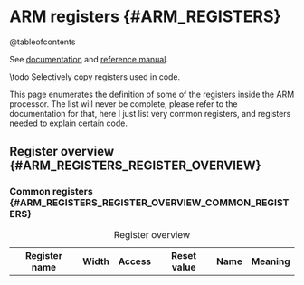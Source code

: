 # ARM registers {#ARM_REGISTERS}

@tableofcontents

See [documentation](pdf/arm-architecture-registers.pdf) and [reference manual](pdf/arm-aarch64-reference-manual.pdf).

\todo Selectively copy registers used in code.

This page enumerates the definition of some of the registers inside the ARM processor.
The list will never be complete, please refer to the documentation for that, here I just list very common registers, and registers needed to explain certain code.

## Register overview {#ARM_REGISTERS_REGISTER_OVERVIEW}

### Common registers {#ARM_REGISTERS_REGISTER_OVERVIEW_COMMON_REGISTERS}

<table>
<caption id="arm_register_overview">Register overview</caption>
<tr><th>Register name<th>Width<th>Access<th>Reset value<th>Name                                                    <th>Meaning</tr>
<!-- <tr><td>MIDR_EL1     <td>32   <td>R  <td>0x410FD083 <td>Main ID Register                                        <td>Provides identification information for the processor, including an implementer code for the device and a device ID number.</tr>
<tr><td>MPIDR_EL1    <td>64   <td>R  <td>0x80000003 <td>Multiprocessor Affinity Register                        <td>Provides an additional core identification mechanism for scheduling purposes in a cluster system. EDDEVAFF0 is a read-only copy of MPIDR_EL1[31:0] accessible from the external debug interface.</tr>
<tr><td>L2CTLR_EL1   <td>32   <td>R/W<td>?          <td>L2 Control register                                     <td>?</tr>
<tr><td>SP_EL0       <td>64   <td>R/W<td>?          <td>Stack Pointer (EL0)                                     <td>Holds the stack pointer associated with EL0. At higher Exception levels, this is used as the current stack pointer when the value of SPSel.SP is 0.</tr>
<tr><td>SP_EL1       <td>64   <td>R/W<td>?          <td>Stack Pointer (EL1)                                     <td>Holds the stack pointer associated with EL1. When executing at EL1, the value of SPSel.SP determines the current stack pointer:<br>
SPSel.SP   Current stack pointer<br>
0b0        SP_EL0<br>
0b1        SP_EL1
<tr><td>ELR_EL1      <td>64   <td>R/W<td>?          <td>Exception Link Register (EL1)                           <td>When taking an exception to EL1, holds the address to return to.</tr>
<tr><td>ESR_EL1      <td>64   <td>R  <td>?          <td>Exception Syndrome Register (EL1)                       <td>Holds syndrome information for an exception taken to EL1</tr>
<tr><td>SPSR_EL1     <td>64   <td>R/W<td>?          <td>Saved Program Status Register (EL1)                     <td>Holds the saved process state when an exception is taken to EL1.</tr>
<tr><td>FAR_EL1      <td>64   <td>R/W<td>?          <td>Fault Address Register (EL1)                            <td>Holds the faulting Virtual Address for all synchronous Instruction or Data Abort, PC alignment fault and Watchpoint exceptions that are taken to EL1.</tr>
<tr><td>VBAR_EL1     <td>64   <td>R/W<td>?          <td>Vector Base Address Register (EL1)                      <td>Holds the vector base address for the exception vector table for EL1. As this table needs to be aligned to 2048 bytes, the low 11 bits must be 0.</tr>
<tr><td>DAIF         <td>64   <td>R/W<td>0x000003C0 <td>Interrupt Mask Bits                                     <td>Allows access to the interrupt mask bits.</tr>
<tr><td>DAIFClr      <td>4    <td>R/W<td>0x00000000 <td>Interrupt Mask Bits Reset Register                      <td></tr>
<tr><td>DAIFSet      <td>4    <td>R/W<td>0x00000000 <td>Interrupt Mask Bits Set Register                        <td></tr>
<tr><td>CNTFRQ_EL0   <td>4    <td>R/W<td>0x00000000 <td>Counter-timer Frequency register (EL0)                  <td>This register is provided so that software can discover the frequency of the system counter. It must be programmed with this value as part of system initialization. The value of the register is not interpreted by hardware.</tr>
<tr><td>CNTPCT_EL0   <td>4    <td>R/W<td>0x00000000 <td>Counter-timer Physical Count register (EL0)             <td>Holds the 64-bit physical count value.</tr>
<tr><td>CNTP_CTL_EL0 <td>4    <td>R/W<td>0x00000000 <td>Counter-timer Physical Timer Control register (EL0)     <td>Control register for the EL0 physical timer.<br>Bit 2: If 1, compare value condition is met, if 0, it is not met (yet)<br>Bit 1: If 1, interrupt on timer condition is masked, if 0, the interrupt is not masked<br>Bit 0: If 1, the timer is enabled, if 0, it is disabled</tr>
<tr><td>CNTP_CVAL_EL0<td>4    <td>R/W<td>0x00000000 <td>Counter-timer Physical Timer CompareValue register (EL0)<td>Holds the compare value for the EL0 physical timer.</tr>
<tr><td>CTR_EL0      <td>4    <td>R/W<td>0x00000000 <td>Cache Type Register (EL0)                               <td>Provides information about the architecture of the caches.</tr> -->
</table>

<!--### ELR_EL1 register {#ARM_REGISTERS_REGISTER_OVERVIEW_ELR_EL1_REGISTER}

When taking an exception to EL1, holds the address to return to.

<table>
<caption id="ELR_EL1 bits">Exception Link Register (EL1)</caption>
<tr><th>Bits<th>ID<th>Values</tr>
<tr><td>63:0<td>Return address<td>Return address.</tr>
</table

### ESR_EL1 register {#ARM_REGISTERS_REGISTER_OVERVIEW_ESR_EL1_REGISTER}

Holds syndrome information for an exception taken to EL1.

<table>
<caption id="ESR_EL1 bits">Exception Syndrome Register (EL1)</caption>
<tr><th>Bits<th>ID<th>Values</tr>
<tr><td>63:56<td>Res0<td>Reserved, must be 0.</tr>
<tr><td>55:32<td>ISS2<td>ISS2 encoding for an exception, the bit assignments are:<br>
<table>
<caption id="multi_row">ISS2 encoding for an exception from a Data Abort</caption>
<tr><th>Bits<th>ID<th>Values</tr>
<tr><td>23:11<td>Res0<td>Reserved, must be 0.</tr>
<tr><td>10<td>TnD<td>   Tag not Data.<br>
                        If a memory access generates a Data Abort for a stage 1 Permission fault, this field indicates whether the fault is due to an Allocation Tag access.<br>
                        0 = Permission fault is not due to a write of an Allocation Tag to Canonically Tagged memory.<br>
                        1 = Permission fault is due to a write of an Allocation Tag to Canonically Tagged memory.</tr>
<tr><td>9<td>TagAccess<td>NoTagAccess fault.<br>
                        When EL2 provides information to EL1 regarding a Stage 2 Data Abort, this field indicates whether the fault is due to the NoTagAccess memory attribute.<br>
                        0 = Permission fault is not due to the NoTagAccess memory attribute.<br>
                        1 = Permission fault is due to the NoTagAccess memory attribute.</tr>
<tr><td>8<td>GCS<td>Guarded Control Stack data access.<br>
                        If a memory access generates a Data Abort, this field indicates whether the fault is due to a Guarded Control Stack data access.<br>
                        0 = The Data Abort is not due to a Guarded control stack data access.<br>
                        1 = The Data Abort is due to a Guarded control stack data access.</tr>
<tr><td>7<td>AssuredOnly<td>AssuredOnly flag.<br>
                        If EL2 provides information regarding a stage 2 Data Abort to EL1, then this field holds information about the fault.<br>
                        0 = The Data Abort is not due to AssuredOnly.<br>
                        1 = The Data Abort is due to AssuredOnly.</tr>
<tr><td>6<td>Overlay<td>Overlay flag.<br>
                        If a memory access generates a Data Abort for a Permission fault, then this field holds information about the fault.<br>
                        0 = Data Abort is not due to Overlay Permissions.<br>
                        1 = Data Abort is due to Overlay Permissions.</tr>
<tr><td>5<td>DirtyBit<td>DirtyBit flag.<br>
                        If a write access to memory generates a Data Abort for a Permission fault using Indirect Permission, then this field holds information about the fault.<br>
                        0 = Permission Fault is not due to dirty state.<br>
                        1 = Permission Fault is due to dirty state.</tr>
<tr><td>4:0<td>Xs<td>When FEAT_LS64_V is implemented, if a memory access generated by an ST64BV instruction generates a Data Abort exception for a Translation fault, Access flag fault, or Permission fault, then this field holds register specifier, Xs.<br>
                        When FEAT_LS64_ACCDATA is implemented, if a memory access generated by an ST64BV0 instruction generates a Data Abort exception for a Translation fault, Access flag fault, or Permission fault, then this field holds register specifier, Xs.</tr>
</table><br>
<table>
<caption id="ISS2 encoding for an exception from an Instruction Abort">ISS2 encoding for an exception from an Instruction Abort</caption>
<tr><th>Bits<th>ID<th>Values</tr>
<tr><td>23:8<td>Res0<td>Reserved, must be 0.</tr>
<tr><td>7<td>AssuredOnly<td>AssuredOnly flag.<br>
                        If EL2 provides information regarding a stage 2 Instruction Abort to EL1, then this field holds information about the fault.<br>
                        0 = The Instruction Abort is not due to AssuredOnly.<br>
                        1 = The Instruction Abort is due to AssuredOnly.</tr>
<tr><td>6<td>Overlay<td>Overlay flag.<br>
                        If a memory access generates a Instruction Abort for a Permission fault, then this field holds information about the fault.<br>
                        0 = Instruction Abort is not due to Overlay Permissions.<br>
                        1 = Instruction Abort is due to Overlay Permissions.</tr>
<tr><td>5:0<td>Res0<td>Reserved, must be 0.</tr>
</table><br>
<table>
<caption id="ISS2 encoding for an exception from a Watchpoint exception">ISS2 encoding for an exception from a Watchpoint exception</caption>
<tr><th>Bits<th>ID<th>Values</tr>
<tr><td>23:9<td>Res0<td>Reserved, must be 0.</tr>
<tr><td>8<td>GCS<td>Guarded control stack data access.<br>
                        Indicates that the Watchpoint exception is due to a Guarded control stack data access.<br>
                        0 = The Watchpoint exception is not due to a Guarded control stack data access.<br>
                        1 = The Watchpoint exception is due to a Guarded control stack data access.</tr>
<tr><td>7:0<td>Res0<td>Reserved, must be 0.</tr>
</table><br>
<table>
<caption id="ISS2 encoding for all other exceptions">ISS2 encoding for all other exceptions</caption>
<tr><th>Bits<th>ID<th>Values</tr>
<tr><td>23:0<td>Res0<td>Reserved, must be 0.</tr>
</table><br>
</tr>
<tr><td>31:26<td>EC<td>Exception Class. Indicates the reason for the exception that this register holds information about.<br>
                        For each EC value, the table references a subsection that gives information about :<br>
                        The cause of the exception, for example the configuration required to enable the trap.<br>
                        The encoding of the associated ISS.<br>
                        Possible values of the EC field are :<br>
<table>
<caption id="Exception Class encoding">Exception Class encoding</caption>
<tr><th>EC<th>Meaning<th>ISS<th>ISS2<th>Applies when</tr>
<tr><td>000000<td>Unknown reason
    <td>ISS encoding for exceptions with an unknown reason
    <td>ISS2 encoding for all other exceptions</tr>
<tr><td>000001<td>Trapped WF* instruction execution<br>
                  Conditional WF * instructions that fail their condition code check do not cause an exception.
    <td>ISS encoding for an exception from a WF* instruction
    <td>ISS2 encoding for all other exceptions</tr>
<tr><td>000011<td>Trapped MCR or MRC access with(coproc == 0b1111) that is not reported using EC 0b000000.<br>
                  Conditional WF * instructions that fail their condition code check do not cause an exception.
    <td>ISS encoding for an exception from an MCR or MRC access
    <td>ISS2 encoding for all other exceptions
    <td>When AArch32 is supported</tr>
<tr><td>000100<td>Trapped MCRR or MRRC access with(coproc == 0b1111) that is not reported using EC 0b000000.
    <td>ISS encoding for an exception from an MCRR or MRRC access
    <td>ISS2 encoding for all other exceptions
    <td>When AArch32 is supported</tr>
<tr><td>000101<td>Trapped MCR or MRC access with(coproc == 0b1110).
    <td>ISS encoding for an exception from an MCR or MRC access
    <td>ISS2 encoding for all other exceptions
    <td>When AArch32 is supported</tr>
<tr><td>000110<td>Trapped LDC or STC access.<br>
                  The only architected uses of these instruction are :<br>
                  An STC to write data to memory from DBGDTRRXint.<br>
                  An LDC to read data from memory to DBGDTRTXint.
    <td>ISS encoding for an exception from an LDC or STC instruction
    <td>ISS2 encoding for all other exceptions
    <td>When AArch32 is supported</tr>
<tr><td>000111<td>Access to SME, SVE, Advanced SIMD or floating - point functionality trapped by CPACR_EL1.FPEN, CPTR_EL2.FPEN, CPTR_EL2.TFP, or CPTR_EL3.TFP control.<br>
                  Excludes exceptions resulting from CPACR_EL1 when the value of HCR_EL2.TGE is 1, or because SVE or Advanced SIMD and floating - point are not implemented.<br>
                  These are reported with EC value 0b000000.
    <td>ISS encoding for an exception from an access to SVE, Advanced SIMD or floating - point functionality, resulting from the FPEN and TFP traps
    <td>ISS2 encoding for all other exceptions</tr>
<tr><td>001010<td>Trapped execution of an LD64B or ST64B * instruction.
    <td>ISS encoding for an exception from an LD64B or ST64B * instruction
    <td>ISS2 encoding for all other exceptions
    <td>When FEAT_LS64 is implemented</tr>
<tr><td>001100<td>Trapped MRRC access with(coproc == 0b1110).
    <td>ISS encoding for an exception from an MCRR or MRRC access
    <td>ISS2 encoding for all other exceptions
    <td>When AArch32 is supported</tr>
<tr><td>001110<td>Illegal Execution state.
    <td>ISS encoding for an exception from an Illegal Execution state, or a PC or SP alignment fault
    <td>ISS2 encoding for all other exceptions</tr>
<tr><td>010001<td>SVC instruction execution in AArch32 state.
    <td>ISS encoding for an exception from HVC or SVC instruction execution
    <td>ISS2 encoding for all other exceptions
    <td>When AArch32 is supported</tr>
<tr><td>010100<td>Trapped MSRR, MRRS or System instruction execution in AArch64 state, that is not reported using EC 0b000000.
    <td>ISS encoding for an exception from MSRR, MRRS, or 128 - bit System instruction execution in AArch64 state
    <td>ISS2 encoding for all other exceptions
    <td>When FEAT_SYSREG128 is implemented or FEAT_SYSINSTR128 is implemented</tr>
<tr><td>010101<td>SVC instruction execution in AArch64 state.
    <td>ISS encoding for an exception from HVC or SVC instruction execution
    <td>ISS2 encoding for all other exceptions
    <td>When AArch64 is supported</tr>
<tr><td>011000<td>Trapped MSR, MRS or System instruction execution in AArch64 state, that is not reported using EC 0b000000, 0b000001, or 0b000111.<br>
                  This includes all instructions that cause exceptions that are part of the encoding space defined in 'System instruction class encoding overview', except for those exceptions reported using EC values 0b000000, 0b000001, or 0b000111.
    <td>ISS encoding for an exception from MSR, MRS, or System instruction execution in AArch64 state
    <td>ISS2 encoding for all other exceptions
    <td>When AArch64 is supported</tr>
<tr><td>011001<td>Access to SVE functionality trapped as a result of CPACR_EL1.ZEN, CPTR_EL2.ZEN, CPTR_EL2.TZ, or CPTR_EL3.EZ, that is not reported using EC 0b000000.
    <td>ISS encoding for an exception from an access to SVE functionality, resulting from CPACR_EL1.ZEN, CPTR_EL2.ZEN, CPTR_EL2.TZ, or CPTR_EL3.EZ
    <td>ISS2 encoding for all other exceptions
    <td>When FEAT_SVE is implemented</tr>
<tr><td>011011<td>Exception from an access to a TSTART instruction at EL0 when SCTLR_EL1.TME0 == 0, EL0 when SCTLR_EL2.TME0 == 0, at EL1 when SCTLR_EL1.TME == 0, at EL2 when SCTLR_EL2.TME == 0 or at EL3 when SCTLR_EL3.TME == 0.
    <td>ISS encoding for an exception from a TSTART instruction
    <td>ISS2 encoding for all other exceptions
    <td>When FEAT_TME is implemented</tr>
<tr><td>011100<td>Exception from a PAC Fail
    <td>ISS encoding for a PAC Fail exception
    <td>ISS2 encoding for all other exceptions
    <td>When FEAT_FPAC is implemented</tr>
<tr><td>011101<td>Access to SME functionality trapped as a result of CPACR_EL1.SMEN, CPTR_EL2.SMEN, CPTR_EL2.TSM, CPTR_EL3.ESM, or an attempted execution of an instruction that is illegal because of the value of PSTATE.SM or PSTATE.ZA, that is not reported using EC 0b000000.
    <td>ISS encoding for an exception due to SME functionality
    <td>ISS2 encoding for all other exceptions
    <td>When FEAT_SME is implemented</tr>
<tr><td>100000<td>Instruction Abort from a lower Exception level.<br>
                  Used for MMU faults generated by instruction accesses and synchronous External aborts, including synchronous parity or ECC errors.Not used for debug - related exceptions.
    <td>ISS encoding for an exception from an Instruction Abort
    <td>ISS2 encoding for an exception from an Instruction Abort</tr>
<tr><td>100001<td>Instruction Abort taken without a change in Exception level.<br>
                  Used for MMU faults generated by instruction accesses and synchronous External aborts, including synchronous parity or ECC errors.Not used for debug - related exceptions.
    <td>ISS encoding for an exception from an Instruction Abort
    <td>ISS2 encoding for an exception from an Instruction Abort</tr>
<tr><td>100010<td>PC alignment fault exception.
    <td>ISS encoding for an exception from an Illegal Execution state, or a PC or SP alignment fault
    <td>ISS2 encoding for all other exceptions</tr>
<tr><td>100101<td>Data Abort exception taken without a change in Exception level.<br>
                  Used for MMU faults generated by data accesses, alignment faults other than those caused by Stack Pointer misalignment, and synchronous External aborts, including synchronous parity or ECC errors.Not used for debug - related exceptions.
    <td>ISS encoding for an exception from a Data Abort
    <td>ISS2 encoding for an exception from a Data Abort</tr>
<tr><td>100110<td>SP alignment fault exception.
    <td>ISS encoding for an exception from an Illegal Execution state, or a PC or SP alignment fault
    <td>ISS2 encoding for all other exceptions</tr>
<tr><td>100111<td>Memory Operation Exception.
    <td>ISS encoding for an exception from the Memory Copy and Memory Set instructions
    <td>ISS2 encoding for all other exceptions
    <td>When FEAT_MOPS is implemented</tr>
<tr><td>101000<td>Trapped floating-point exception taken from AArch32 state.<br>
                  This EC value is valid if the implementation supports trapping of floating-point exceptions, otherwise it is reserved.<br>
                  Whether a floating-point implementation supports trapping of floating-point exceptions is IMPLEMENTATION DEFINED.
    <td>ISS encoding for an exception from a trapped floating-point exception
    <td>ISS2 encoding for all other exceptions
    <td>When AArch32 is supported</tr>
<tr><td>101000<td>Trapped floating-point exception taken from AArch64 state.<br>
                  This EC value is valid if the implementation supports trapping of floating-point exceptions, otherwise it is reserved.<br>
                  Whether a floating-point implementation supports trapping of floating-point exceptions is IMPLEMENTATION DEFINED.
    <td>ISS encoding for an exception from a trapped floating-point exception
    <td>ISS2 encoding for all other exceptions
    <td>When AArch64 is supported</tr>
<tr><td>101101<td>GCS exception.
    <td>ISS encoding for a GCS exception
    <td>ISS2 encoding for all other exceptions
    <td>When FEAT_GCS is implemented</tr>
<tr><td>101111<td>SError exception.
    <td>ISS encoding for an SError exception
    <td>ISS2 encoding for all other exceptions</tr>
<tr><td>110000<td>Breakpoint exception from a lower Exception level.
    <td>ISS encoding for an exception from a Breakpoint or Vector Catch debug exception
    <td>ISS2 encoding for all other exceptions</tr>
<tr><td>110001<td>Breakpoint exception taken without a change in Exception level.
    <td>ISS encoding for an exception from a Breakpoint or Vector Catch debug exception
    <td>ISS2 encoding for all other exceptions</tr>
<tr><td>110010<td>Software Step exception from a lower Exception level.
    <td>ISS encoding for an exception from a Software Step exception
    <td>ISS2 encoding for all other exceptions</tr>
<tr><td>110011<td>Software Step exception taken without a change in Exception level.
    <td>ISS encoding for an exception from a Software Step exception
    <td>ISS2 encoding for all other exceptions</tr>
<tr><td>110100<td>Watchpoint exception from a lower Exception level.
    <td>ISS encoding for an exception from a Watchpoint exception
    <td>ISS2 encoding for an exception from a Watchpoint exception</tr>
<tr><td>110101<td>Watchpoint exception taken without a change in Exception level.
    <td>ISS encoding for an exception from a Watchpoint exception
    <td>ISS2 encoding for an exception from a Watchpoint exception</tr>
<tr><td>111000<td>BKPT instruction execution in AArch32 state.
    <td>ISS encoding for an exception from execution of a Breakpoint instruction
    <td>ISS2 encoding for all other exceptions
    <td>When AArch32 is supported</tr>
<tr><td>111100<td>BRK instruction execution in AArch64 state.
    <td>ISS encoding for an exception from execution of a Breakpoint instruction
    <td>ISS2 encoding for all other exceptions
    <td>When AArch64 is supported</tr>
<tr><td>111101<td>PMU exception
    <td>ISS encoding for a PMU exception
    <td>ISS2 encoding for all other exceptions
    <td>When FEAT_EBEP is implemented</tr>
</table><br>
<tr><td>25<td>IL<td>Instruction Length for synchronous exceptions. Possible values of this bit are:<br>
                    0 = 16-bit instruction trapped.<br>
                    1 = 32-bit instruction trapped. This value is also used when the exception is one of the following :<br>
                        - An SError exception.<br>
                        - An Instruction Abort exception.<br>
                        - A PC alignment fault exception.<br>
                        - An SP alignment fault exception.<br>
                        - A Data Abort exception for which the value of the ISV bit is 0.<br>
                        - An Illegal Execution state exception.<br>
                        - Any debug exception except for Breakpoint instruction exceptions.For Breakpoint instruction exceptions, this bit has its standard meaning :<br>
                          - 0 = 16-bit T32 BKPT instruction.<br>
                          - 1 = 32-bit A32 BKPT instruction or A64 BRK instruction.<br>
                        - An exception reported using EC value 0b000000.</tr>
<tr><td>24:0<td>ISS<td>Instruction Specific Syndrome. Architecturally, this field can be defined independently for each defined Exception class. However, in practice, some ISS encodings are used for more than one Exception class.<br>
                    Typically, an ISS encoding has a number of subfields.When an ISS subfield holds a register number, the value returned in that field is the AArch64 view of the register number.<br>
                    For an exception taken from AArch32 state, see 'Mapping of the general-purpose registers between the Execution states'.<br>
                    If the AArch32 register descriptor is 0b1111, then:<br>
                    - If the instruction that generated the exception was not UNPREDICTABLE, the field takes the value 0b11111.<br>
                    - If the instruction that generated the exception was UNPREDICTABLE, the field takes an UNKNOWN value that must be either :<br>
                      - The AArch64 view of the register number of a register that might have been used at the Exception level from which the exception was taken.<br>
                      - The value 0b11111.</tr>
</table>
</table>

### SPSR_EL1 register {#ARM_REGISTERS_REGISTER_OVERVIEW_SPSR_EL1_REGISTER}

Holds the saved process state when an exception is taken to EL1.

When AArch32 is supported and exception taken from AArch32 state:<br>
<table>
<caption id="SPSR_EL1 bits AArch32">Saved Program Status Register (EL1)</caption>
<tr><th>Bits<th>ID<th>Values</tr>
<tr><td>63:34<td>Res0<td>   Reserved, must be 0.</tr>
<tr><td>33<td>PPEND<td>     PMU exception pending bit. Set to the value of PSTATE.PPEND on taking an exception to EL1, and conditionally copied to PSTATE.PPEND on executing an exception return operation in EL1.</tr>
<tr><td>32<td>Res0<td>      Reserved, must be 0.</tr>
<tr><td>31<td>N<td>         Negative Condition flag. Set to the value of PSTATE.N on taking an exception to EL1, and copied to PSTATE.N on executing an exception return operation in EL1.</tr>
<tr><td>30<td>Z<td>         Zero Condition flag. Set to the value of PSTATE.Z on taking an exception to EL1, and copied to PSTATE.Z on executing an exception return operation in EL1.</tr>
<tr><td>29<td>C<td>         Carry Condition flag. Set to the value of PSTATE.C on taking an exception to EL1, and copied to PSTATE.C on executing an exception return operation in EL1.</tr>
<tr><td>28<td>V<td>         Overflow Condition flag. Set to the value of PSTATE.V on taking an exception to EL1, and copied to PSTATE.V on executing an exception return operation in EL1.</tr>
<tr><td>27<td>Q<td>         Overflow or saturation flag. Set to the value of PSTATE.Q on taking an exception to EL1, and copied to PSTATE.Q on executing an exception return operation in EL1.</tr>
<tr><td>26:25<td>IT[1:0]<td>If-Then. Set to the value of PSTATE.IT on taking an exception to EL1, and copied to PSTATE.IT on executing an exception return operation in EL1.<br>
                            SPSR_EL1.IT must contain a value that is valid for the instruction being returned to.<br>
                            The IT field is split as follows :<br>
                            IT[1:0] is SPSR_EL1[26:25].<br>
                            IT[7:2] is SPSR_EL1[15:10].</tr>
<tr><td>24<td>DIT<td>       Data Independent Timing. Set to the value of PSTATE.DIT on taking an exception to EL1, and copied to PSTATE.DIT on executing an exception return operation in EL1.</tr>
<tr><td>23<td>SSBS<td>      Speculative Store Bypass. Set to the value of PSTATE.SSBS on taking an exception to EL1, and copied to PSTATE.SSBS on executing an exception return operation in EL1.</tr>
<tr><td>22<td>PAN<td>       Privileged Access Never. Set to the value of PSTATE.PAN on taking an exception to EL1, and copied to PSTATE.PAN on executing an exception return operation in EL1.</tr>
<tr><td>21<td>SS<td>        Software Step. Set to the value of PSTATE.SS on taking an exception to EL1, and conditionally copied to PSTATE.SS on executing an exception return operation in EL1.</tr>
<tr><td>20<td>IL<td>        Illegal Execution state. Set to the value of PSTATE.IL on taking an exception to EL1, and copied to PSTATE.IL on executing an exception return operation in EL1.</tr>
<tr><td>19:16<td>GE<td>     Greater than or Equal flags. Set to the value of PSTATE.GE on taking an exception to EL1, and copied to PSTATE.GE on executing an exception return operation in EL1.</tr>
<tr><td>15:10<td>IT[7:2]<td>See IT[2:0]</tr>
<tr><td>9<td>E<td>          Endianness. Set to the value of PSTATE.E on taking an exception to EL1, and copied to PSTATE.E on executing an exception return operation in EL1.<br>
                            If the implementation does not support big-endian operation, SPSR_EL1.E is RES0.<br>
                            If the implementation does not support little-endian operation, SPSR_EL1.E is RES1.
                            On executing an exception return operation in EL1, if the implementation does not support big-endian operation at the Exception level being returned to, SPSR_EL1.E is RES0, and if the implementation does not support little-endian operation at the Exception level being returned to, SPSR_EL1.E is RES1.</tr>
<tr><td>8<td>A<td>          SError exception mask. Set to the value of PSTATE.A on taking an exception to EL1, and copied to PSTATE.A on executing an exception return operation in EL1.</tr>
<tr><td>7<td>I<td>          IRQ interrupt mask. Set to the value of PSTATE.I on taking an exception to EL1, and copied to PSTATE.I on executing an exception return operation in EL1.</tr>
<tr><td>6<td>F<td>          FIQ interrupt mask. Set to the value of PSTATE.F on taking an exception to EL1, and copied to PSTATE.F on executing an exception return operation in EL1.</tr>
<tr><td>5<td>T<td>          T32 Instruction set state. Set to the value of PSTATE.T on taking an exception to EL1, and copied to PSTATE.T on executing an exception return operation in EL1.</tr>
<tr><td>4<td>M[4]<td>       Execution state. Set to 0b1, the value of PSTATE.nRW, on taking an exception to EL1 from AArch32 state, and copied to PSTATE.nRW on executing an exception return operation in EL1.<br>
                            1 = AArch32 execution state.</tr>
<tr><td>3:0<td>M[3:0]<td>   AArch32 Mode. Set to the value of PSTATE.M[3:0] on taking an exception to EL1, and copied to PSTATE.M[3:0] on executing an exception return operation in EL1.<br>
                            0000 = User.<br>
                            0001 = FIQ.<br>
                            0010 = IRQ.<br>
                            0011 = Supervisor.<br>
                            0111 = Abort.<br>
                            1011 = Undefined.<br>
                            1111 = System.</tr>
</table>
When exception taken from AArch64 state:<br>
<table>
<caption id="SPSR_EL1 bits AArch64">Saved Program Status Register (EL1)</caption>
<tr><th>Bits<th>ID<th>Values</tr>
<tr><td>63:36<td>Res0<td>   Reserved, must be 0.</tr>
<tr><td>35<td>PACM<td>      PACM. Set to the value of PSTATE.PACM on taking an exception to EL1, and copied to PSTATE.PACM on executing an exception return operation in EL1.</tr>
<tr><td>34<td>EXLOCK<td>    Exception return state lock. Set to the value of PSTATE.EXLOCK on taking an exception to EL1, and copied to PSTATE.EXLOCK on executing an exception return operation in EL1.</tr>
<tr><td>33<td>PPEND<td>     PMU exception pending bit. Set to the value of PSTATE.PPEND on taking an exception to EL1, and conditionally copied to PSTATE.PPEND on executing an exception return operation in EL1.</tr>
<tr><td>32<td>PM<td>        PMU exception mask bit. Set to the value of PSTATE.PM on taking an exception to EL1, and copied to PSTATE.PM on executing an exception return operation in EL1.</tr>
<tr><td>31<td>N<td>         Negative Condition flag. Set to the value of PSTATE.N on taking an exception to EL1, and copied to PSTATE.N on executing an exception return operation in EL1.</tr>
<tr><td>30<td>Z<td>         Zero Condition flag. Set to the value of PSTATE.Z on taking an exception to EL1, and copied to PSTATE.Z on executing an exception return operation in EL1.</tr>
<tr><td>29<td>C<td>         Carry Condition flag. Set to the value of PSTATE.C on taking an exception to EL1, and copied to PSTATE.C on executing an exception return operation in EL1.</tr>
<tr><td>28<td>V<td>         Overflow Condition flag. Set to the value of PSTATE.V on taking an exception to EL1, and copied to PSTATE.V on executing an exception return operation in EL1.</tr>
<tr><td>27:26<td>Res0<td>   Reserved, must be 0.</tr>
<tr><td>25<td>TCO<td>       Tag Check Override. Set to the value of PSTATE.TCO on taking an exception to EL1, and copied to PSTATE.TCO on executing an exception return operation in EL1.</tr>
<tr><td>24<td>DIT<td>       Data Independent Timing. Set to the value of PSTATE.DIT on taking an exception to EL1, and copied to PSTATE.DIT on executing an exception return operation in EL1.</tr>
<tr><td>23<td>UAO<td>       User Access Override. Set to the value of PSTATE.UAO on taking an exception to EL1, and copied to PSTATE.UAO on executing an exception return operation in EL1.</tr>
<tr><td>22<td>PAN<td>       Privileged Access Never. Set to the value of PSTATE.PAN on taking an exception to EL1, and copied to PSTATE.PAN on executing an exception return operation in EL1.</tr>
<tr><td>21<td>SS<td>        Software Step. Set to the value of PSTATE.SS on taking an exception to EL1, and conditionally copied to PSTATE.SS on executing an exception return operation in EL1.</tr>
<tr><td>20<td>IL<td>        Illegal Execution state. Set to the value of PSTATE.IL on taking an exception to EL1, and copied to PSTATE.IL on executing an exception return operation in EL1.</tr>
<tr><td>19:14<td>Res0<td>   Reserved, must be 0.</tr>
<tr><td>13<td>ALLINT<td>    All IRQ or FIQ interrupts mask. Set to the value of PSTATE.ALLINT on taking an exception to EL1, and copied to PSTATE.ALLINT on executing an exception return operation in EL1.</tr>
<tr><td>12<td>SSBS<td>      Speculative Store Bypass. Set to the value of PSTATE.SSBS on taking an exception to EL1, and copied to PSTATE.SSBS on executing an exception return operation in EL1.</tr>
<tr><td>11<td>BTYPE<td>     Branch Type Indicator. Set to the value of PSTATE.BTYPE on taking an exception to EL1, and copied to PSTATE.BTYPE on executing an exception return operation in EL1.</tr>
<tr><td>9<td>D<td>          Debug exception mask. Set to the value of PSTATE.D on taking an exception to EL1, and copied to PSTATE.D on executing an exception return operation in EL1.</tr>
<tr><td>8<td>A<td>          SError exception mask. Set to the value of PSTATE.A on taking an exception to EL1, and copied to PSTATE.A on executing an exception return operation in EL1.</tr>
<tr><td>7<td>I<td>          IRQ interrupt mask. Set to the value of PSTATE.I on taking an exception to EL1, and copied to PSTATE.I on executing an exception return operation in EL1.</tr>
<tr><td>6<td>F<td>          FIQ interrupt mask. Set to the value of PSTATE.F on taking an exception to EL1, and copied to PSTATE.F on executing an exception return operation in EL1.</tr>
<tr><td>5<td>Res0<td>       Reserved, must be 0.</tr>
<tr><td>4<td>M[4]<td>       Execution state. Set to 0b0, the value of PSTATE.nRW, on taking an exception to EL1 from AArch64 state, and copied to PSTATE.nRW on executing an exception return operation in EL1.<br>
                            0 = AArch64 execution state.</tr>
<tr><td>3:0<td>M[3:0]<td>   AArch64 Exception level and selected Stack Pointer.<br>
                            0000 = EL0.<br>
                            0100 = EL1 with SP_EL0 (ELt).<br>
                            0101 = EL1 with SP_EL1 (EL1h).<br>
</table>

### DAIF register {#ARM_REGISTERS_REGISTER_OVERVIEW_DAIF_REGISTER}

<table>
<caption id="DAIF_bits">DAIF bits</caption>
<tr><th>Bits<th>ID<th>Values</tr>
<tr><td>9<td>D, Process state D mask     <td>0 = Watchpoint, Breakpoint, and Software Step exceptions targeted at the current Exception level are not masked.\n
                                             1 = Watchpoint, Breakpoint, and Software Step exceptions targeted at the current Exception level are masked.</tr>
<tr><td>8<td>A, SError exception mask bit<td>0 = Exception not masked.\n
                                             1 = Exception masked.</tr>
<tr><td>7<td>I, IRQ mask bit             <td>0 = IRQ not masked.\n
                                             1 = IRQ masked.</tr>
<tr><td>6<td>F, FIQ mask bit             <td>0 = FIQ not masked.\n
                                             1 = FIQ masked.</tr>
</table>

### CNTFRQ_EL0 register {#ARM_REGISTERS_REGISTER_OVERVIEW_CNTFRQ_EL0_REGISTER}

This register is provided so that software can discover the frequency of the system counter.
It must be programmed with this value as part of system initialization.
The value of the register is not interpreted by hardware.

<table>
<caption id="CNTFRQ_EL0 bits">System Control Register(EL1)</caption>
<tr><th>Bits<th>ID<th>Values</tr>
<tr><td>63:32<td>Res0<td>Reserved, must be 0</tr>
<tr><td>31:0<td>Clock frequency<td>Clock frequency. Indicates the system counter clock frequency, in Hz.</tr>
</table>

### CNTPCT_EL0 register {#ARM_REGISTERS_REGISTER_OVERVIEW_CNTPCT_EL0_REGISTER}

Holds the 64-bit physical count value.

<table>
<caption id="CNTPCT_EL0 bits">System Control Register(EL1)</caption>
<tr><th>Bits<th>ID<th>Values</tr>
<tr><td>63:0<td>Physical count value<td>Physical count value.</tr>
</table>

### CNTP_CTL_EL0 register {#ARM_REGISTERS_REGISTER_OVERVIEW_CNTP_CTL_EL0_REGISTER}

Holds the 64-bit physical count value.

<table>
<caption id="CNTP_CTL_EL0 bits">Counter-timer Physical Timer Control Register (EL0)</caption>
<tr><th>Bits<th>ID<th>Values</tr>
<tr><td>63:3<td>Res 0<td>Reserved, must be 0.</tr>
<tr><td>2<td>ISTATUS<td>The status of the timer. This bit indicates whether the timer condition is met:\n
                        0 = Timer condition is not met.\n
                        1 = Timer condition is met.</tr>
<tr><td>1<td>IMASK  <td>Timer interrupt mask bit. Permitted values are:\n
                        0 = Timer interrupt is not masked by the IMASK bit.\n
                        1 = Timer interrupt is masked by the IMASK bit.</tr>
<tr><td>0<td>ENABLE <td>Enables the timer. Permitted values are:\n
                        0 = Timer disabled.\n
                        1 = Timer enabled.</tr>
</table>

### CNTP_CVAL_EL0 register {#ARM_REGISTERS_REGISTER_OVERVIEW_CNTP_CVAL_EL0_REGISTER}

Holds the compare value for the EL1 physical timer.

<table>
<caption id="CNTP_CVAL_EL0 bits">Counter-timer Physical Timer Control Register (EL0)</caption>
<tr><th>Bits<th>ID<th>Values</tr>
<tr><td>63:0<td>CompareValue<td>Holds the EL1 physical timer CompareValue.\n
When CNTP_CTL_EL0.ENABLE is 1, the timer condition is met when(CNTPCT_EL0 - CompareValue) is greater than or equal to zero.This means that CompareValue acts like a 64 - bit upcounter timer.When the timer condition is met:\n
CNTP_CTL_EL0.ISTATUS is set to 1.\n
If CNTP_CTL_EL0.IMASK is 0, an interrupt is generated.\n
When CNTP_CTL_EL0.ENABLE is 0, the timer condition is not met, but CNTPCT_EL0 continues to count.</tr>
</table>

### CurrentEL register {#ARM_REGISTERS_REGISTER_OVERVIEW_CURRENTEL_REGISTER}
 -->
